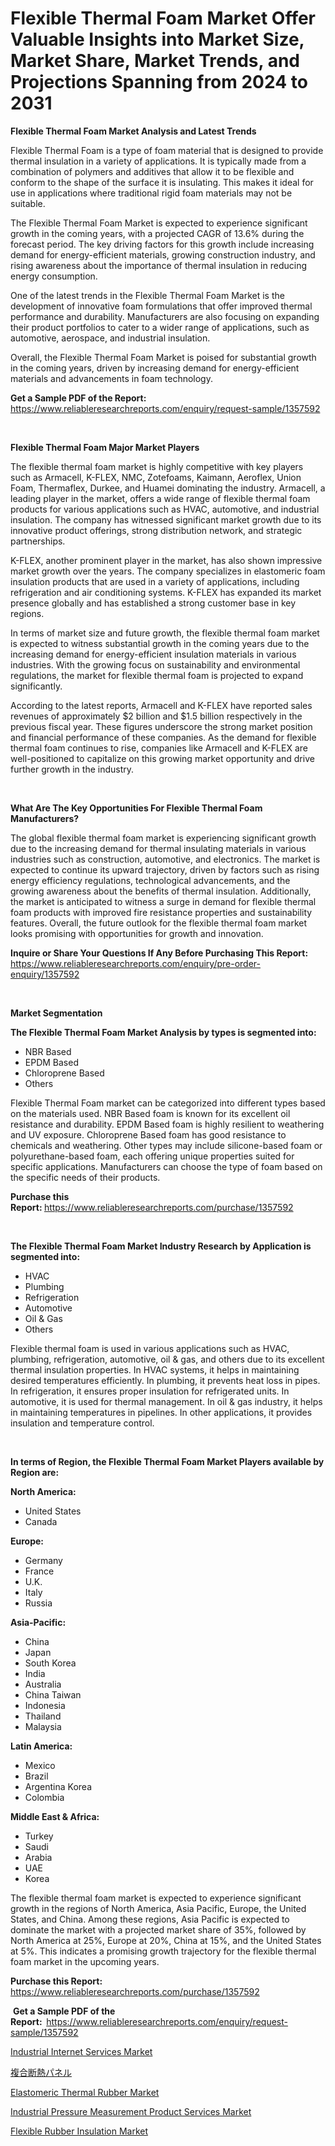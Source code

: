 <p><h1>Flexible Thermal Foam Market Offer Valuable Insights into Market Size, Market Share, Market Trends, and Projections Spanning from 2024 to 2031</h1></p><p><strong>Flexible Thermal Foam Market Analysis and Latest Trends</strong></p>
<p><p>Flexible Thermal Foam is a type of foam material that is designed to provide thermal insulation in a variety of applications. It is typically made from a combination of polymers and additives that allow it to be flexible and conform to the shape of the surface it is insulating. This makes it ideal for use in applications where traditional rigid foam materials may not be suitable.</p><p>The Flexible Thermal Foam Market is expected to experience significant growth in the coming years, with a projected CAGR of 13.6% during the forecast period. The key driving factors for this growth include increasing demand for energy-efficient materials, growing construction industry, and rising awareness about the importance of thermal insulation in reducing energy consumption.</p><p>One of the latest trends in the Flexible Thermal Foam Market is the development of innovative foam formulations that offer improved thermal performance and durability. Manufacturers are also focusing on expanding their product portfolios to cater to a wider range of applications, such as automotive, aerospace, and industrial insulation.</p><p>Overall, the Flexible Thermal Foam Market is poised for substantial growth in the coming years, driven by increasing demand for energy-efficient materials and advancements in foam technology.</p></p>
<p><strong>Get a Sample PDF of the Report:&nbsp;</strong> <a href="https://www.reliableresearchreports.com/enquiry/request-sample/1357592">https://www.reliableresearchreports.com/enquiry/request-sample/1357592</a></p>
<p>&nbsp;</p>
<p><strong>Flexible Thermal Foam Major Market Players</strong></p>
<p><p>The flexible thermal foam market is highly competitive with key players such as Armacell, K-FLEX, NMC, Zotefoams, Kaimann, Aeroflex, Union Foam, Thermaflex, Durkee, and Huamei dominating the industry. Armacell, a leading player in the market, offers a wide range of flexible thermal foam products for various applications such as HVAC, automotive, and industrial insulation. The company has witnessed significant market growth due to its innovative product offerings, strong distribution network, and strategic partnerships.</p><p>K-FLEX, another prominent player in the market, has also shown impressive market growth over the years. The company specializes in elastomeric foam insulation products that are used in a variety of applications, including refrigeration and air conditioning systems. K-FLEX has expanded its market presence globally and has established a strong customer base in key regions.</p><p>In terms of market size and future growth, the flexible thermal foam market is expected to witness substantial growth in the coming years due to the increasing demand for energy-efficient insulation materials in various industries. With the growing focus on sustainability and environmental regulations, the market for flexible thermal foam is projected to expand significantly.</p><p>According to the latest reports, Armacell and K-FLEX have reported sales revenues of approximately $2 billion and $1.5 billion respectively in the previous fiscal year. These figures underscore the strong market position and financial performance of these companies. As the demand for flexible thermal foam continues to rise, companies like Armacell and K-FLEX are well-positioned to capitalize on this growing market opportunity and drive further growth in the industry.</p></p>
<p>&nbsp;</p>
<p><strong>What Are The Key Opportunities For Flexible Thermal Foam Manufacturers?</strong></p>
<p><p>The global flexible thermal foam market is experiencing significant growth due to the increasing demand for thermal insulating materials in various industries such as construction, automotive, and electronics. The market is expected to continue its upward trajectory, driven by factors such as rising energy efficiency regulations, technological advancements, and the growing awareness about the benefits of thermal insulation. Additionally, the market is anticipated to witness a surge in demand for flexible thermal foam products with improved fire resistance properties and sustainability features. Overall, the future outlook for the flexible thermal foam market looks promising with opportunities for growth and innovation.</p></p>
<p><strong>Inquire or Share Your Questions If Any Before Purchasing This Report:</strong> <a href="https://www.reliableresearchreports.com/enquiry/pre-order-enquiry/1357592">https://www.reliableresearchreports.com/enquiry/pre-order-enquiry/1357592</a></p>
<p>&nbsp;</p>
<p><strong>Market Segmentation</strong></p>
<p><strong>The Flexible Thermal Foam Market Analysis by types is segmented into:</strong></p>
<p><ul><li>NBR Based</li><li>EPDM Based</li><li>Chloroprene Based</li><li>Others</li></ul></p>
<p><p>Flexible Thermal Foam market can be categorized into different types based on the materials used. NBR Based foam is known for its excellent oil resistance and durability. EPDM Based foam is highly resilient to weathering and UV exposure. Chloroprene Based foam has good resistance to chemicals and weathering. Other types may include silicone-based foam or polyurethane-based foam, each offering unique properties suited for specific applications. Manufacturers can choose the type of foam based on the specific needs of their products.</p></p>
<p><strong>Purchase this Report:&nbsp;</strong><a href="https://www.reliableresearchreports.com/purchase/1357592">https://www.reliableresearchreports.com/purchase/1357592</a></p>
<p>&nbsp;</p>
<p><strong>The Flexible Thermal Foam Market Industry Research by Application is segmented into:</strong></p>
<p><ul><li>HVAC</li><li>Plumbing</li><li>Refrigeration</li><li>Automotive</li><li>Oil & Gas</li><li>Others</li></ul></p>
<p><p>Flexible thermal foam is used in various applications such as HVAC, plumbing, refrigeration, automotive, oil & gas, and others due to its excellent thermal insulation properties. In HVAC systems, it helps in maintaining desired temperatures efficiently. In plumbing, it prevents heat loss in pipes. In refrigeration, it ensures proper insulation for refrigerated units. In automotive, it is used for thermal management. In oil & gas industry, it helps in maintaining temperatures in pipelines. In other applications, it provides insulation and temperature control.</p></p>
<p>&nbsp;</p>
<p><strong>In terms of Region, the Flexible Thermal Foam Market Players available by Region are:</strong></p>
<p>
    <p> <strong> North America: </strong>
        <ul>
            <li>United States</li>
            <li>Canada</li>
        </ul>
        </p> 
    <p> <strong> Europe: </strong>
        <ul>
            <li>Germany</li>
            <li>France</li>
            <li>U.K.</li>
            <li>Italy</li>
            <li>Russia</li>
        </ul>
        </p> 
    <p> <strong> Asia-Pacific: </strong>
        <ul>
            <li>China</li>
            <li>Japan</li>
            <li>South Korea</li>
            <li>India</li>
            <li>Australia</li>
            <li>China Taiwan</li>
            <li>Indonesia</li>
            <li>Thailand</li>
            <li>Malaysia</li>
        </ul>
        </p> 
    <p> <strong> Latin America: </strong>
        <ul>
            <li>Mexico</li>
            <li>Brazil</li>
            <li>Argentina Korea</li>
            <li>Colombia</li>
        </ul>
        </p> 
    <p> <strong> Middle East & Africa: </strong>
        <ul>
            <li>Turkey</li>
            <li>Saudi</li>
            <li>Arabia</li>
            <li>UAE</li>
            <li>Korea</li>
        </ul>
    </p>
    </p>
<p><p>The flexible thermal foam market is expected to experience significant growth in the regions of North America, Asia Pacific, Europe, the United States, and China. Among these regions, Asia Pacific is expected to dominate the market with a projected market share of 35%, followed by North America at 25%, Europe at 20%, China at 15%, and the United States at 5%. This indicates a promising growth trajectory for the flexible thermal foam market in the upcoming years.</p></p>
<p><strong>Purchase this Report: </strong><a href="https://www.reliableresearchreports.com/purchase/1357592">https://www.reliableresearchreports.com/purchase/1357592</a></p>
<p>&nbsp;<strong>Get a Sample PDF of the Report:&nbsp;&nbsp;</strong><a href="https://www.reliableresearchreports.com/enquiry/request-sample/1357592">https://www.reliableresearchreports.com/enquiry/request-sample/1357592</a></p>
<p><strong></strong></p>
<p><p><a href="https://issuu.com/reportprime-2/docs/industrial-internet-services-market-size-2030.pptx">Industrial Internet Services Market</a></p><p><a href="https://github.com/lrlmopnhwd79300/Market-Research-Report-List-1/blob/main/8228385194639.md">複合断熱パネル</a></p><p><a href="https://github.com/joannagoyvaerts/Market-Research-Report-List-1/blob/main/elastomeric-thermal-rubber-market.md">Elastomeric Thermal Rubber Market</a></p><p><a href="https://issuu.com/reportprime-2/docs/industrial-pressure-measurement-product-services-m">Industrial Pressure Measurement Product Services Market</a></p><p><a href="https://github.com/lubmix/Market-Research-Report-List-1/blob/main/flexible-rubber-insulation-market.md">Flexible Rubber Insulation Market</a></p></p>